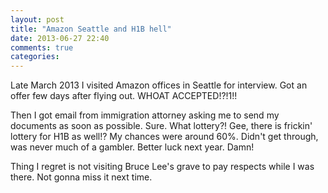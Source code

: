 ```yaml
---
layout: post
title: "Amazon Seattle and H1B hell"
date: 2013-06-27 22:40
comments: true
categories: 
---
```


Late March 2013 I visited Amazon offices in Seattle for interview. Got an offer few days after flying out. WHOAT ACCEPTED!?!1!! 

Then I got email from immigration attorney asking me to send my documents as soon as possible. Sure. What lottery?! Gee, there is frickin' lottery for H1B as well!? My chances were around 60%. Didn't get through, was never much of a gambler. Better luck next year. Damn!

Thing I regret is not visiting Bruce Lee's grave to pay respects while I was there. Not gonna miss it next time. 
